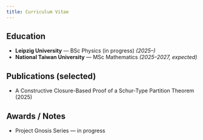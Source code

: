 ```yaml
---
title: Curriculum Vitae
---
```


## Education
- **Leipzig University** — BSc Physics (in progress) _(2025–)_
- **National Taiwan University** — MSc Mathematics _(2025–2027, expected)_

## Publications (selected)
- A Constructive Closure-Based Proof of a Schur-Type Partition Theorem (2025)

## Awards / Notes
- Project Gnosis Series — in progress
